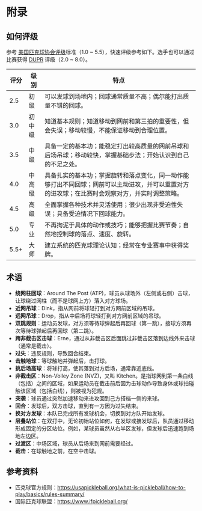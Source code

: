 # 附录

## 如何评级

参考 [美国匹克球协会评级](https://usapickleball.org/tournaments/tournament-player-ratings/player-skill-rating-definitions/)标准（1.0 ~ 5.5），快速评级参考如下。选手也可以通过比赛获得 [DUPR](https://mydupr.com) 评级（2.0 ~ 8.0）。

评分 | 级别 | 特点
--- | --- | ---
2.5 | 初级 | 可以发球到场地内；回球通常质量不高；偶尔能打出质量不错的回球。
3.0 | 初中级 | 知道基本规则；知道移动到网前和第三拍的重要性，但会失误；移动较慢，不能保证移动到合理位置。
3.5 | 中级 | 具备一定的基本功；能稳定打出较高质量的网前吊球和后场吊球；移动较快，掌握基础步法；开始认识到自己的不足之处。
4.0 | 中高级 | 具备扎实的基本功；掌握旋转和落点变化，同一动作能够打出不同回球；网前可以主动进攻，并可以重置对方的进攻球；在比赛时会观察对方，并实时调整策略。
4.5 | 高级 | 全面掌握各种技术并灵活使用；很少出现非受迫性失误；具备受迫情况下回球能力。
5.0 | 专业 | 不再拘泥于具体的动作或技巧；能够把握比赛节奏；自然地控制球的落点、速度、旋转。
5.5+ | 大师 | 建立系统的匹克球理论认知；经常在专业赛事中获得奖牌。

## 术语

* **绕网柱回球**：Around The Post (ATP)，球员从球场外（左侧或右侧）击球，让球绕过网柱（而不是球网上方）落入对方球场。
* **近网吊球**：Dink，指从网前将球轻打到对方网前区域的吊球。
* **远网吊球**：Drop，指从中后场将球轻打到对方网前区域的吊球。
* **双跳规则**：运动员发球，对方须等待球弹起后再回球（第一跳），接球方须再次等待球弹起后再回球（第二跳）。
* **跨非截击区击球**：Erne，通过从非截击区后面跳过非截击区落到边线外来击球（通常是截击）。
* **过失**：违反规则，导致回合结束。
* **击触地球**：等球触地并弹起后，击打球。
* **挑后场高球**：将球打高，使其落到对方后场，通常靠近底线。
* **非截击区**：Non-Volley Zone (NVZ)，又叫 Kitchen。是指球网到第一条白线（包括）之间的区域，如果运动员在截击前后因为击球动作导致身体或球拍碰触该区域（包括白线），则被视为犯规。
* **突袭**：球员通过突然加速移动来进攻回到己方搭档一侧的来球。
* **回合**：发球后，双方击球，直到有一方因为过失结束。
* **换对方发球**：本队已完成所有发球机会，切换到对方队开始发球。
* **层叠站位**：在双打中，无论初始站位如何，在发球或接发球后，队员通过移动形成固定的分区站位。例如，某球员虽然从右半区发球，但发球后迅速跑到场地左边区。
* **过渡区**：中场区域，球员从后场来到网前需要经过。
* **截击**：在球触地之前，在空中击球。

## 参考资料

* 匹克球官方规则：https://usapickleball.org/what-is-pickleball/how-to-play/basics/rules-summary/
* 国际匹克球联盟：https://www.ifpickleball.org/